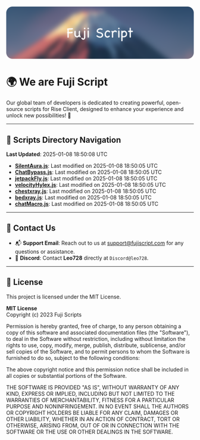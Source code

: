 ![Banner](.github/b.webp)

# 🌍 **We are Fuji Script**

Our global team of developers is dedicated to creating powerful, open-source scripts for Rise Client, designed to enhance your experience and unlock new possibilities! 🌟

---
<!-- SCRIPTS_NAVIGATION_START -->
## 📂 **Scripts Directory Navigation**

**Last Updated**: 2025-01-08 18:50:08 UTC

- **[SilentAura.js](scripts/SilentAura.js)**: Last modified on 2025-01-08 18:50:05 UTC
- **[ChatBypass.js](scripts/ChatBypass.js)**: Last modified on 2025-01-08 18:50:05 UTC
- **[jetpackFly.js](scripts/jetpackFly.js)**: Last modified on 2025-01-08 18:50:05 UTC
- **[velocityHylex.js](scripts/velocityHylex.js)**: Last modified on 2025-01-08 18:50:05 UTC
- **[chestxray.js](scripts/chestxray.js)**: Last modified on 2025-01-08 18:50:05 UTC
- **[bedxray.js](scripts/bedxray.js)**: Last modified on 2025-01-08 18:50:05 UTC
- **[chatMacro.js](scripts/chatMacro.js)**: Last modified on 2025-01-08 18:50:05 UTC

<!-- SCRIPTS_NAVIGATION_END -->

---

## 💬 **Contact Us**  
- 📬 **Support Email**: Reach out to us at [support@fujiscript.com](mailto:support@fujiscript.com) for any questions or assistance.  
- 💬 **Discord**: Contact **Leo728** directly at `Discord@leo728`.

---

## 📜 **License**

This project is licensed under the MIT License.  

**MIT License**  
Copyright (c) 2023 Fuji Scripts  

Permission is hereby granted, free of charge, to any person obtaining a copy of this software and associated documentation files (the "Software"), to deal in the Software without restriction, including without limitation the rights to use, copy, modify, merge, publish, distribute, sublicense, and/or sell copies of the Software, and to permit persons to whom the Software is furnished to do so, subject to the following conditions:  

The above copyright notice and this permission notice shall be included in all copies or substantial portions of the Software.  

THE SOFTWARE IS PROVIDED "AS IS", WITHOUT WARRANTY OF ANY KIND, EXPRESS OR IMPLIED, INCLUDING BUT NOT LIMITED TO THE WARRANTIES OF MERCHANTABILITY, FITNESS FOR A PARTICULAR PURPOSE AND NONINFRINGEMENT. IN NO EVENT SHALL THE AUTHORS OR COPYRIGHT HOLDERS BE LIABLE FOR ANY CLAIM, DAMAGES OR OTHER LIABILITY, WHETHER IN AN ACTION OF CONTRACT, TORT OR OTHERWISE, ARISING FROM, OUT OF OR IN CONNECTION WITH THE SOFTWARE OR THE USE OR OTHER DEALINGS IN THE SOFTWARE.  
